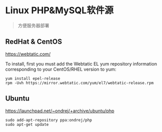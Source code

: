 # Linux PHP&MySQL软件源
> 方便服务器部署

## RedHat & CentOS

https://webtatic.com/

To install, first you must add the Webtatic EL yum repository information corresponding to your CentOS/RHEL version to yum:

```
yum install epel-release
rpm -Uvh https://mirror.webtatic.com/yum/el7/webtatic-release.rpm
```

## Ubuntu

https://launchpad.net/~ondrej/+archive/ubuntu/php

```
sudo add-apt-repository ppa:ondrej/php
sudo apt-get update
```